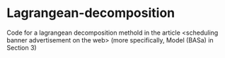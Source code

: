 # Lagrangean-decomposition
Code for a lagrangean decomposition methold in the article &lt;scheduling banner advertisement on the web> (more specifically, Model (BASa) in Section 3)
